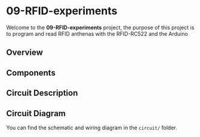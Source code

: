 # 09-RFID-experiments

Welcome to the **09-RFID-experiments** project, the purpose of this  project is to program and read RFID anthenas with the RFID-RC522 and the Arduino


## Overview


## Components

## Circuit Description


## Circuit Diagram

You can find the schematic and wiring diagram in the `circuit/` folder.

